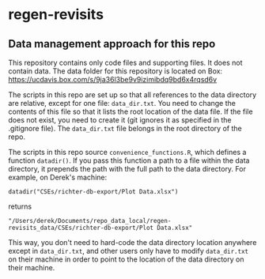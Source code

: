 # regen-revisits

## Data management approach for this repo

This repository contains only code files and supporting files. It does not contain data. The data folder for this repository is located on Box: https://ucdavis.box.com/s/9ja36l3be9v9izimibdq9bd6x4rqsd6v

The scripts in this repo are set up so that all references to the data directory are relative, except for one file: `data_dir.txt`. You need to change the contents of this file so that it lists the root location of the data file. If the file does not exist, you need to create it (git ignores it as specified in the .gitignore file). The `data_dir.txt` file belongs in the root directory of the repo.

The scripts in this repo source `convenience_functions.R`, which defines a function `datadir()`. If you pass this function a path to a file within the data directory, it prepends the path with the full path to the data directory. For example, on Derek's machine:

`datadir("CSEs/richter-db-export/Plot Data.xlsx")`

returns

`"/Users/derek/Documents/repo_data_local/regen-revisits_data/CSEs/richter-db-export/Plot Data.xlsx"`

This way, you don't need to hard-code the data directory location anywhere except in `data_dir.txt`, and other users only have to modify `data_dir.txt` on their machine in order to point to the location of the data directory on their machine.
